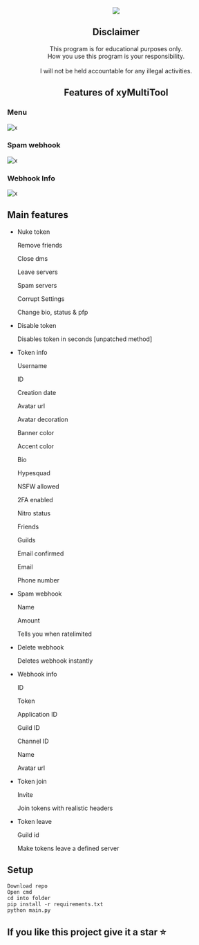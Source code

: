 <div align="center">

<a href="https://ethone.cc">
  <img src="https://media.discordapp.net/attachments/1023209974538702928/1023631750053777538/xymultitool.png"  />
</a>

## Disclaimer

This program is for educational purposes only.<br />
How you use this program is your responsibility.<br />
<br />
I will not be held accountable for any illegal activities.
  
## Features of xyMultiTool

</div>

### Menu
![x](https://media.discordapp.net/attachments/1023209974538702928/1023632626352926843/unknown.png)
### Spam webhook
![x](https://media.discordapp.net/attachments/1023209974538702928/1023632889646153829/unknown.png)
### Webhook Info
![x](https://media.discordapp.net/attachments/1023209974538702928/1023633163882336336/unknown.png)


## Main features

- Nuke token

    Remove friends

    Close dms

    Leave servers

    Spam servers

    Corrupt Settings

    Change bio, status & pfp

- Disable token

    Disables token in seconds [unpatched method]

- Token info

    Username

    ID

    Creation date

    Avatar url

    Avatar decoration

    Banner color

    Accent color

    Bio

    Hypesquad

    NSFW allowed

    2FA enabled

    Nitro status

    Friends

    Guilds

    Email confirmed

    Email

    Phone number

- Spam webhook

    Name

    Amount

    Tells you when ratelimited

- Delete webhook

    Deletes webhook instantly

- Webhook info

    ID

    Token

    Application ID

    Guild ID

    Channel ID

    Name

    Avatar url

- Token join

    Invite

    Join tokens with realistic headers

- Token leave

    Guild id

    Make tokens leave a defined server

## Setup
```
Download repo
Open cmd
cd into folder
pip install -r requirements.txt
python main.py
```

## If you like this project give it a star ⭐

